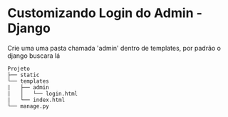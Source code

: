 # Customizando Login do Admin - Django


<p>Crie uma uma pasta chamada 'admin' dentro de templates, por padrão o django buscara lá </p>

```
Projeto
├── static
└── templates
|   ├── admin
|   │   └── login.html
|   └── index.html
└── manage.py

```

